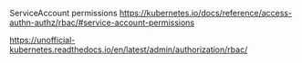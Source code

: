 
ServiceAccount permissions
https://kubernetes.io/docs/reference/access-authn-authz/rbac/#service-account-permissions


https://unofficial-kubernetes.readthedocs.io/en/latest/admin/authorization/rbac/
